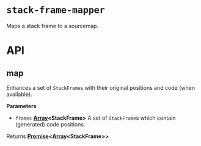 # `stack-frame-mapper`

Maps a stack frame to a sourcemap.

# API

<!-- Generated by documentation.js. Update this documentation by updating the source code. -->

## map

Enhances a set of <code>StackFrame</code>s with their original positions and code (when available).

**Parameters**

-   `frames` **[Array](https://developer.mozilla.org/en-US/docs/Web/JavaScript/Reference/Global_Objects/Array)&lt;StackFrame>** A set of <code>StackFrame</code>s which contain (generated) code positions.

Returns **[Promise](https://developer.mozilla.org/en-US/docs/Web/JavaScript/Reference/Global_Objects/Promise)&lt;[Array](https://developer.mozilla.org/en-US/docs/Web/JavaScript/Reference/Global_Objects/Array)&lt;StackFrame>>** 
